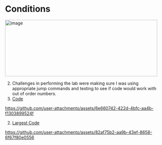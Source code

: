 # Conditions

<img width="500" height="186" alt="image" src="https://github.com/user-attachments/assets/10623ce5-db03-4101-b56a-9a2fe0120c60" />

2. Challenges in performing the lab were making sure I was using appropriate jump commands and testing to see if code would work with out of order numbers. 
1. <a href="evnn.asm">Code</a>
   
https://github.com/user-attachments/assets/6e660742-422d-4bfc-aa4b-f1303899524f

2. <a href="largest.asm">Largest Code</a>

https://github.com/user-attachments/assets/82af75b2-aa9b-43ef-8658-6f67f80e0556

